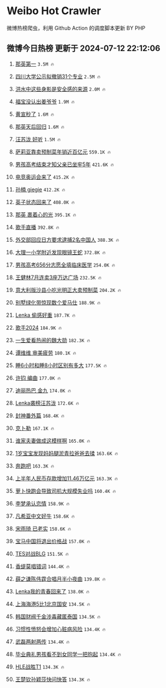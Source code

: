 # Weibo Hot Crawler 



微博热榜爬虫，利用 Github Action 的调度脚本更新 BY PHP 


## 微博今日热榜 更新于 2024-07-12 22:12:06 
1. [那英第一](https://s.weibo.com/weibo?q=%E9%82%A3%E8%8B%B1%E7%AC%AC%E4%B8%80&t=31&band_rank=1&Refer=top) `3.5M 🔥` 

1. [四川大学公示拟撤销31个专业](https://s.weibo.com/weibo?q=%23%E5%9B%9B%E5%B7%9D%E5%A4%A7%E5%AD%A6%E5%85%AC%E7%A4%BA%E6%8B%9F%E6%92%A4%E9%94%8031%E4%B8%AA%E4%B8%93%E4%B8%9A%23&t=31&band_rank=2&Refer=top) `2.5M 🔥` 

1. [洪水中这些身影是安全感的来源](https://s.weibo.com/weibo?q=%23%E6%B4%AA%E6%B0%B4%E4%B8%AD%E8%BF%99%E4%BA%9B%E8%BA%AB%E5%BD%B1%E6%98%AF%E5%AE%89%E5%85%A8%E6%84%9F%E7%9A%84%E6%9D%A5%E6%BA%90%23&t=31&band_rank=3&Refer=top) `2.0M 🔥` 

1. [福宝没认出姜爷爷](https://s.weibo.com/weibo?q=%23%E7%A6%8F%E5%AE%9D%E6%B2%A1%E8%AE%A4%E5%87%BA%E5%A7%9C%E7%88%B7%E7%88%B7%23&t=31&band_rank=4&Refer=top) `1.9M 🔥` 

1. [黄宣秒了](https://s.weibo.com/weibo?q=%E9%BB%84%E5%AE%A3%E7%A7%92%E4%BA%86&t=31&band_rank=5&Refer=top) `1.6M 🔥` 

1. [那英天后回归](https://s.weibo.com/weibo?q=%E9%82%A3%E8%8B%B1%E5%A4%A9%E5%90%8E%E5%9B%9E%E5%BD%92&t=31&band_rank=6&Refer=top) `1.6M 🔥` 

1. [汪苏泷 好听](https://s.weibo.com/weibo?q=%E6%B1%AA%E8%8B%8F%E6%B3%B7%20%E5%A5%BD%E5%90%AC&t=31&band_rank=7&Refer=top) `1.5M 🔥` 

1. [萨莉亚靠卖预制菜年销近百亿元](https://s.weibo.com/weibo?q=%23%E8%90%A8%E8%8E%89%E4%BA%9A%E9%9D%A0%E5%8D%96%E9%A2%84%E5%88%B6%E8%8F%9C%E5%B9%B4%E9%94%80%E8%BF%91%E7%99%BE%E4%BA%BF%E5%85%83%23&t=31&band_rank=8&Refer=top) `559.1K 🔥` 

1. [男孩高考结束才知父亲已坐牢5年](https://s.weibo.com/weibo?q=%23%E7%94%B7%E5%AD%A9%E9%AB%98%E8%80%83%E7%BB%93%E6%9D%9F%E6%89%8D%E7%9F%A5%E7%88%B6%E4%BA%B2%E5%B7%B2%E5%9D%90%E7%89%A25%E5%B9%B4%23&t=31&band_rank=9&Refer=top) `421.6K 🔥` 

1. [电竞奥运会来了](https://s.weibo.com/weibo?q=%23%E7%94%B5%E7%AB%9E%E5%A5%A5%E8%BF%90%E4%BC%9A%E6%9D%A5%E4%BA%86%23&t=31&band_rank=10&Refer=top) `415.2K 🔥` 

1. [孙楠 giegie](https://s.weibo.com/weibo?q=%E5%AD%99%E6%A5%A0%20giegie&t=31&band_rank=11&Refer=top) `412.2K 🔥` 

1. [英子状态回来了](https://s.weibo.com/weibo?q=%E8%8B%B1%E5%AD%90%E7%8A%B6%E6%80%81%E5%9B%9E%E6%9D%A5%E4%BA%86&t=31&band_rank=12&Refer=top) `408.0K 🔥` 

1. [那英 裹着心的光](https://s.weibo.com/weibo?q=%E9%82%A3%E8%8B%B1%20%E8%A3%B9%E7%9D%80%E5%BF%83%E7%9A%84%E5%85%89&t=31&band_rank=13&Refer=top) `395.1K 🔥` 

1. [歌手直播](https://s.weibo.com/weibo?q=%E6%AD%8C%E6%89%8B%E7%9B%B4%E6%92%AD&t=31&band_rank=14&Refer=top) `392.8K 🔥` 

1. [外交部回应日方要求逮捕2名中国人](https://s.weibo.com/weibo?q=%23%E5%A4%96%E4%BA%A4%E9%83%A8%E5%9B%9E%E5%BA%94%E6%97%A5%E6%96%B9%E8%A6%81%E6%B1%82%E9%80%AE%E6%8D%952%E5%90%8D%E4%B8%AD%E5%9B%BD%E4%BA%BA%23&t=31&band_rank=15&Refer=top) `388.3K 🔥` 

1. [大理一小学附近发现眼镜王蛇](https://s.weibo.com/weibo?q=%23%E5%A4%A7%E7%90%86%E4%B8%80%E5%B0%8F%E5%AD%A6%E9%99%84%E8%BF%91%E5%8F%91%E7%8E%B0%E7%9C%BC%E9%95%9C%E7%8E%8B%E8%9B%87%23&t=31&band_rank=16&Refer=top) `372.8K 🔥` 

1. [男孩高考656分志愿全填临床医学](https://s.weibo.com/weibo?q=%23%E7%94%B7%E5%AD%A9%E9%AB%98%E8%80%83656%E5%88%86%E5%BF%97%E6%84%BF%E5%85%A8%E5%A1%AB%E4%B8%B4%E5%BA%8A%E5%8C%BB%E5%AD%A6%23&t=31&band_rank=17&Refer=top) `254.0K 🔥` 

1. [王健林7月连卖3座万达广场](https://s.weibo.com/weibo?q=%23%E7%8E%8B%E5%81%A5%E6%9E%977%E6%9C%88%E8%BF%9E%E5%8D%963%E5%BA%A7%E4%B8%87%E8%BE%BE%E5%B9%BF%E5%9C%BA%23&t=31&band_rank=18&Refer=top) `232.5K 🔥` 

1. [意大利版沙县小吃光明正大卖预制菜](https://s.weibo.com/weibo?q=%23%E6%84%8F%E5%A4%A7%E5%88%A9%E7%89%88%E6%B2%99%E5%8E%BF%E5%B0%8F%E5%90%83%E5%85%89%E6%98%8E%E6%AD%A3%E5%A4%A7%E5%8D%96%E9%A2%84%E5%88%B6%E8%8F%9C%23&t=31&band_rank=19&Refer=top) `204.2K 🔥` 

1. [别墅绿化带惊现数个爱马仕](https://s.weibo.com/weibo?q=%23%E5%88%AB%E5%A2%85%E7%BB%BF%E5%8C%96%E5%B8%A6%E6%83%8A%E7%8E%B0%E6%95%B0%E4%B8%AA%E7%88%B1%E9%A9%AC%E4%BB%95%23&t=31&band_rank=20&Refer=top) `188.9K 🔥` 

1. [Lenka 偷感好重](https://s.weibo.com/weibo?q=Lenka%20%E5%81%B7%E6%84%9F%E5%A5%BD%E9%87%8D&t=31&band_rank=21&Refer=top) `187.7K 🔥` 

1. [歌手2024](https://s.weibo.com/weibo?q=%E6%AD%8C%E6%89%8B2024&t=31&band_rank=22&Refer=top) `184.9K 🔥` 

1. [一生爱看热闹的魏大勋](https://s.weibo.com/weibo?q=%23%E4%B8%80%E7%94%9F%E7%88%B1%E7%9C%8B%E7%83%AD%E9%97%B9%E7%9A%84%E9%AD%8F%E5%A4%A7%E5%8B%8B%23&t=31&band_rank=23&Refer=top) `182.3K 🔥` 

1. [谭维维 审美疲劳](https://s.weibo.com/weibo?q=%E8%B0%AD%E7%BB%B4%E7%BB%B4%20%E5%AE%A1%E7%BE%8E%E7%96%B2%E5%8A%B3&t=31&band_rank=24&Refer=top) `180.1K 🔥` 

1. [睡6小时和睡8小时区别有多大](https://s.weibo.com/weibo?q=%23%E7%9D%A16%E5%B0%8F%E6%97%B6%E5%92%8C%E7%9D%A18%E5%B0%8F%E6%97%B6%E5%8C%BA%E5%88%AB%E6%9C%89%E5%A4%9A%E5%A4%A7%23&t=31&band_rank=25&Refer=top) `177.5K 🔥` 

1. [许钧 编曲](https://s.weibo.com/weibo?q=%E8%AE%B8%E9%92%A7%20%E7%BC%96%E6%9B%B2&t=31&band_rank=26&Refer=top) `177.0K 🔥` 

1. [迪丽热巴 金九](https://s.weibo.com/weibo?q=%E8%BF%AA%E4%B8%BD%E7%83%AD%E5%B7%B4%20%E9%87%91%E4%B9%9D&t=31&band_rank=27&Refer=top) `174.0K 🔥` 

1. [Lenka袭榜汪苏泷](https://s.weibo.com/weibo?q=Lenka%E8%A2%AD%E6%A6%9C%E6%B1%AA%E8%8B%8F%E6%B3%B7&t=31&band_rank=28&Refer=top) `172.6K 🔥` 

1. [封神番外篇](https://s.weibo.com/weibo?q=%23%E5%B0%81%E7%A5%9E%E7%95%AA%E5%A4%96%E7%AF%87%23&t=31&band_rank=29&Refer=top) `168.4K 🔥` 

1. [克卜勒](https://s.weibo.com/weibo?q=%E5%85%8B%E5%8D%9C%E5%8B%92&t=31&band_rank=30&Refer=top) `167.1K 🔥` 

1. [谁家夫妻做成这模样啊](https://s.weibo.com/weibo?q=%23%E8%B0%81%E5%AE%B6%E5%A4%AB%E5%A6%BB%E5%81%9A%E6%88%90%E8%BF%99%E6%A8%A1%E6%A0%B7%E5%95%8A%23&t=31&band_rank=31&Refer=top) `165.0K 🔥` 

1. [1岁宝宝发现妈妈腿淤青拉爸爸去揉](https://s.weibo.com/weibo?q=%231%E5%B2%81%E5%AE%9D%E5%AE%9D%E5%8F%91%E7%8E%B0%E5%A6%88%E5%A6%88%E8%85%BF%E6%B7%A4%E9%9D%92%E6%8B%89%E7%88%B8%E7%88%B8%E5%8E%BB%E6%8F%89%23&t=31&band_rank=32&Refer=top) `163.6K 🔥` 

1. [奔跑吧](https://s.weibo.com/weibo?q=%E5%A5%94%E8%B7%91%E5%90%A7&t=31&band_rank=33&Refer=top) `163.3K 🔥` 

1. [上半年人民币存款增加11.46万亿元](https://s.weibo.com/weibo?q=%23%E4%B8%8A%E5%8D%8A%E5%B9%B4%E4%BA%BA%E6%B0%91%E5%B8%81%E5%AD%98%E6%AC%BE%E5%A2%9E%E5%8A%A011.46%E4%B8%87%E4%BA%BF%E5%85%83%23&t=31&band_rank=34&Refer=top) `163.3K 🔥` 

1. [萝卜快跑会导致司机大规模失业吗](https://s.weibo.com/weibo?q=%23%E8%90%9D%E5%8D%9C%E5%BF%AB%E8%B7%91%E4%BC%9A%E5%AF%BC%E8%87%B4%E5%8F%B8%E6%9C%BA%E5%A4%A7%E8%A7%84%E6%A8%A1%E5%A4%B1%E4%B8%9A%E5%90%97%23&t=31&band_rank=35&Refer=top) `160.4K 🔥` 

1. [李梦承认恋情](https://s.weibo.com/weibo?q=%23%E6%9D%8E%E6%A2%A6%E6%89%BF%E8%AE%A4%E6%81%8B%E6%83%85%23&t=31&band_rank=36&Refer=top) `158.9K 🔥` 

1. [凡希亚中文好牛](https://s.weibo.com/weibo?q=%23%E5%87%A1%E5%B8%8C%E4%BA%9A%E4%B8%AD%E6%96%87%E5%A5%BD%E7%89%9B%23&t=31&band_rank=37&Refer=top) `158.6K 🔥` 

1. [宋雨琦 已老实](https://s.weibo.com/weibo?q=%E5%AE%8B%E9%9B%A8%E7%90%A6%20%E5%B7%B2%E8%80%81%E5%AE%9E&t=31&band_rank=38&Refer=top) `158.6K 🔥` 

1. [宝马中国将退出价格战](https://s.weibo.com/weibo?q=%23%E5%AE%9D%E9%A9%AC%E4%B8%AD%E5%9B%BD%E5%B0%86%E9%80%80%E5%87%BA%E4%BB%B7%E6%A0%BC%E6%88%98%23&t=31&band_rank=39&Refer=top) `157.0K 🔥` 

1. [TES对战BLG](https://s.weibo.com/weibo?q=%23TES%E5%AF%B9%E6%88%98BLG%23&t=31&band_rank=40&Refer=top) `151.5K 🔥` 

1. [香缇莫唱错词](https://s.weibo.com/weibo?q=%E9%A6%99%E7%BC%87%E8%8E%AB%E5%94%B1%E9%94%99%E8%AF%8D&t=31&band_rank=41&Refer=top) `144.4K 🔥` 

1. [薛之谦陈伟霆合唱月半小夜曲](https://s.weibo.com/weibo?q=%23%E8%96%9B%E4%B9%8B%E8%B0%A6%E9%99%88%E4%BC%9F%E9%9C%86%E5%90%88%E5%94%B1%E6%9C%88%E5%8D%8A%E5%B0%8F%E5%A4%9C%E6%9B%B2%23&t=31&band_rank=42&Refer=top) `139.8K 🔥` 

1. [Lenka我的青春回来了](https://s.weibo.com/weibo?q=Lenka%E6%88%91%E7%9A%84%E9%9D%92%E6%98%A5%E5%9B%9E%E6%9D%A5%E4%BA%86&t=31&band_rank=43&Refer=top) `138.0K 🔥` 

1. [上海海港5比1北京国安](https://s.weibo.com/weibo?q=%23%E4%B8%8A%E6%B5%B7%E6%B5%B7%E6%B8%AF5%E6%AF%941%E5%8C%97%E4%BA%AC%E5%9B%BD%E5%AE%89%23&t=31&band_rank=44&Refer=top) `134.5K 🔥` 

1. [韩国财阀千金涉毒藏匿泰国](https://s.weibo.com/weibo?q=%23%E9%9F%A9%E5%9B%BD%E8%B4%A2%E9%98%80%E5%8D%83%E9%87%91%E6%B6%89%E6%AF%92%E8%97%8F%E5%8C%BF%E6%B3%B0%E5%9B%BD%23&t=31&band_rank=45&Refer=top) `134.5K 🔥` 

1. [习惯性愤怒会增加心脏病风险](https://s.weibo.com/weibo?q=%23%E4%B9%A0%E6%83%AF%E6%80%A7%E6%84%A4%E6%80%92%E4%BC%9A%E5%A2%9E%E5%8A%A0%E5%BF%83%E8%84%8F%E7%97%85%E9%A3%8E%E9%99%A9%23&t=31&band_rank=46&Refer=top) `134.4K 🔥` 

1. [武磊两射两传](https://s.weibo.com/weibo?q=%23%E6%AD%A6%E7%A3%8A%E4%B8%A4%E5%B0%84%E4%B8%A4%E4%BC%A0%23&t=31&band_rank=47&Refer=top) `134.4K 🔥` 

1. [毕业典礼男孩看不到女同学一把抱起](https://s.weibo.com/weibo?q=%23%E6%AF%95%E4%B8%9A%E5%85%B8%E7%A4%BC%E7%94%B7%E5%AD%A9%E7%9C%8B%E4%B8%8D%E5%88%B0%E5%A5%B3%E5%90%8C%E5%AD%A6%E4%B8%80%E6%8A%8A%E6%8A%B1%E8%B5%B7%23&t=31&band_rank=48&Refer=top) `134.4K 🔥` 

1. [HLE战胜T1](https://s.weibo.com/weibo?q=%23HLE%E6%88%98%E8%83%9CT1%23&t=31&band_rank=49&Refer=top) `134.3K 🔥` 

1. [王楚钦孙颖莎快问快答](https://s.weibo.com/weibo?q=%23%E7%8E%8B%E6%A5%9A%E9%92%A6%E5%AD%99%E9%A2%96%E8%8E%8E%E5%BF%AB%E9%97%AE%E5%BF%AB%E7%AD%94%23&t=31&band_rank=50&Refer=top) `134.3K 🔥` 

